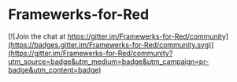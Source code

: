# Framewerks-for-Red

[![Join the chat at https://gitter.im/Framewerks-for-Red/community](https://badges.gitter.im/Framewerks-for-Red/community.svg)](https://gitter.im/Framewerks-for-Red/community?utm_source=badge&utm_medium=badge&utm_campaign=pr-badge&utm_content=badge)